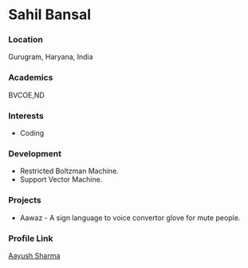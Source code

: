 # Sahil Bansal

### Location

Gurugram, Haryana, India

### Academics

BVCOE,ND

### Interests

- Coding

### Development

- Restricted Boltzman Machine.
- Support Vector Machine.

### Projects

- Aawaz - A sign language to voice convertor glove for mute people.

### Profile Link

[Aayush Sharma](https://github.com/aayusharma)
